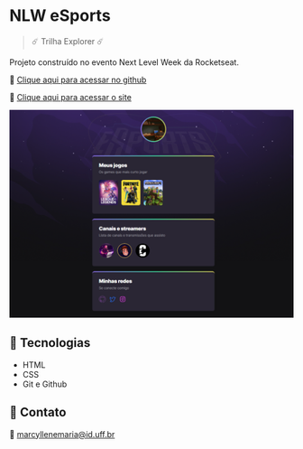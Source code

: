 # NLW eSports

> ☄️ Trilha Explorer ☄️

Projeto construído no evento Next Level Week da Rocketseat.

🔗 [Clique aqui para acessar no github](https://github.com/MarcylleneMaria/NLW-Rockeseat-2022-Stage-4)

🔗 [Clique aqui para acessar o site](https://nlw-esports-marcyllene.netlify.app/)

![preview](./.github/preview.png)

## 🌌 Tecnologias 

- HTML
- CSS
- Git e Github


## 📍 Contato

📧 marcyllenemaria@id.uff.br
